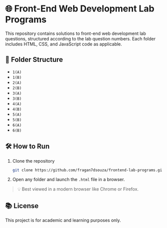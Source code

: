 # 🌐 Front-End Web Development Lab Programs

This repository contains solutions to front-end web development lab questions, structured according to the lab question numbers. Each folder includes HTML, CSS, and JavaScript code as applicable.

## 📂 Folder Structure

- `1(A)`
- `1(B)`
- `2(A)`
- `2(B)`
- `3(A)`
- `3(B)`
- `4(A)`
- `4(B)`
- `5(A)`
- `5(B)`
- `6(A)`
- `6(B)`

## 🛠️ How to Run

1. Clone the repository  
   ```bash
   git clone https://github.com/fragan7dsouza/frontend-lab-programs.git
   ```
2. Open any folder and launch the `.html` file in a browser.

> 💡 Best viewed in a modern browser like Chrome or Firefox.

## 📚 License

This project is for academic and learning purposes only.

